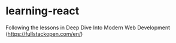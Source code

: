 # learning-react
Following the lessons in Deep Dive Into Modern Web Development (https://fullstackopen.com/en/)
